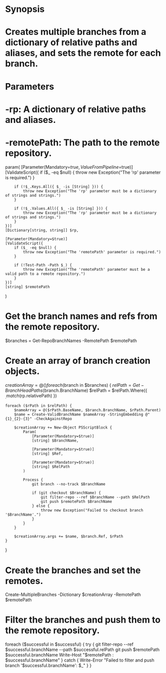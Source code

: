 # Synopsis
# Creates multiple branches from a dictionary of relative paths and aliases, and sets the remote for each branch.

# Parameters
# -rp: A dictionary of relative paths and aliases.
# -remotePath: The path to the remote repository.

param(
    [Parameter(Mandatory=$true, ValueFromPipeline=$true)]
    [ValidateScript({
        if ($_ -eq $null) {
            throw new Exception("The 'rp' parameter is required.")
        }

        if (!$_.Keys.All({ $_ -is [String] })) {
            throw new Exception("The 'rp' parameter must be a dictionary of strings and strings.")
        }

        if (!$_.Values.All({ $_ -is [String] })) {
            throw new Exception("The 'rp' parameter must be a dictionary of strings and strings.")
        }
    })]
    [Dictionary[string, string]] $rp,

    [Parameter(Mandatory=$true)]
    [ValidateScript({
        if ($_ -eq $null) {
            throw new Exception("The 'remotePath' parameter is required.")
        }

        if (!Test-Path -Path $_) {
            throw new Exception("The 'remotePath' parameter must be a valid path to a remote repository.")
        }
    })]
    [string] $remotePath
)

# Get the branch names and refs from the remote repository.
$branches = Get-RepoBranchNames -RemotePath $remotePath

# Create an array of branch creation objects.
$creationArray = @()
foreach ($branch in $branches) {
    $relPath = Get-BranchHeadPaths($branch.BranchName)
    $relPath = $relPath.Where({ $_.match($rp.relativePath) })

    foreach ($rPath in $relPath) {
        $nameArray = @($rPath.BaseName, $branch.BranchName, $rPath.Parent)
        $name = Create-ValidBranchName $nameArray -StringEmbedding @"{1}_{2}-{3}" -CheckAgainstRepo

        $creationArray += New-Object PSScriptBlock {
            Param(
                [Parameter(Mandatory=$true)]
                [string] $BranchName,

                [Parameter(Mandatory=$true)]
                [string] $Ref,

                [Parameter(Mandatory=$true)]
                [string] $RelPath
            )

            Process {
                git branch --no-track $BranchName

                if (git checkout $BranchName) {
                    git filter-repo --ref $BranchName --path $RelPath
                    git push $remotePath $BranchName
                } else {
                    throw new Exception("Failed to checkout branch '$BranchName'.")
                }
            }
        }

        $creationArray.args += $name, $branch.Ref, $rPath
    }
}

# Create the branches and set the remotes.
Create-MultipleBranches -Dictionary $creationArray -RemotePath $remotePath

# Filter the branches and push them to the remote repository.
foreach ($successful in $successful) {
    try {
        git filter-repo --ref $successful.branchName --path $successful.relPath
        git push $remotePath $successful.branchName
        Write-Host "$remotePath : $successful.branchName"
    } catch {
        Write-Error "Failed to filter and push branch '$successful.branchName': $_"
    }
}
